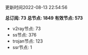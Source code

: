 更新时间2022-08-13 22:54:56

**总订阅: 73**
**总节点: 1849**
**有效节点: 573**
- v2ray节点: 73
- ss节点: 376
- trojan节点: 123
- ssr节点: 1
